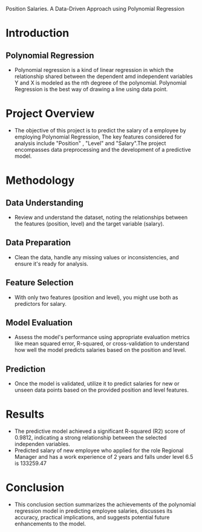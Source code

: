 
 Position Salaries. A Data-Driven Approach using Polynomial Regression 

 # Introduction
 ## Polynomial Regression
-  Polynomial regression is a kind of linear regression in which the relationship shared between the dependent amd independent variables Y and X is modeled as the nth degreee of the polynomial.
Polynomial Regression is the best way of drawing a line using data point.

# Project Overview
- The objective of this project is to predict the salary of a employee by employing Polynomial Regression, The key features considered for analysis include "Position" , "Level" and "Salary".The project encompasses data preprocessing and the development of a predictive model.

# Methodology
## Data Understanding
- Review and understand the dataset, noting the relationships between the features (position, level) and the target variable (salary).

## Data Preparation
- Clean the data, handle any missing values or inconsistencies, and ensure it's ready for analysis.

## Feature Selection
- With only two features (position and level), you might use both as predictors for salary.

## Model Evaluation
- Assess the model's performance using appropriate evaluation metrics like mean squared error, R-squared, or cross-validation to understand how well the model predicts salaries based on the position and level.

## Prediction
- Once the model is validated, utilize it to predict salaries for new or unseen data points based on the provided position and level features.

 # Results
- The predictive model achieved a significant R-squared (R2) score of 0.9812, indicating a strong relationship between the selected independen variables.
- Predicted salary of  new employee who applied for the role Regional Manager and has a work experience of 2 years and falls under level 6.5 is 133259.47

# Conclusion
  - This conclusion section summarizes the achievements of the polynomial regression model in predicting employee salaries, discusses its accuracy, practical implications, and suggests potential future enhancements to the model.
